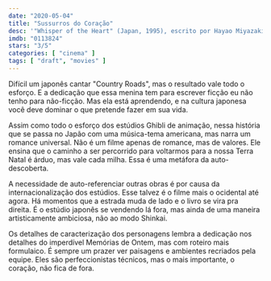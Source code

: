 ```yaml
---
date: "2020-05-04"
title: "Sussurros do Coração"
desc: '"Whisper of the Heart" (Japan, 1995), escrito por Hayao Miyazaki, Aoi Hiiragi e Cindy Davis, dirigido por Yoshifumi Kondô, com Yoko Honna, Issey Takahashi e Takashi Tachibana.'
imdb: "0113824"
stars: "3/5"
categories: [ "cinema" ]
tags: [ "draft", "movies" ]
---
```

Difícil um japonês cantar "Country Roads", mas o resultado vale todo o esforço. E a dedicação que essa menina tem para escrever ficção eu não tenho para não-ficção. Mas ela está aprendendo, e na cultura japonesa você deve dominar o que pretende fazer em sua vida.

Assim como todo o esforço dos estúdios Ghibli de animação, nessa história que se passa no Japão com uma música-tema americana, mas narra um romance universal. Não é um filme apenas de romance, mas de valores. Ele ensina que o caminho a ser percorrido para voltarmos para a nossa Terra Natal é árduo, mas vale cada milha. Essa é uma metáfora da auto-descoberta.

A necessidade de auto-referenciar outras obras é por causa da internacionalização dos estúdios. Esse talvez é o filme mais o ocidental até agora. Há momentos que a estrada muda de lado e o livro se vira pra direita. É o estúdio japonês se vendendo lá fora, mas ainda de uma maneira artisticamente ambiciosa, não ao modo Shinkai.

Os detalhes de caracterização dos personagens lembra a dedicação nos detalhes do imperdível Memórias de Ontem, mas com roteiro mais formulaico. É sempre um prazer ver paisagens e ambientes recriados pela equipe. Eles são perfeccionistas técnicos, mas o mais importante, o coração, não fica de fora.
